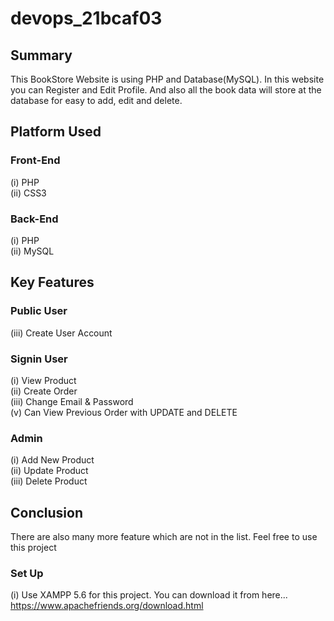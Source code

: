 # devops_21bcaf03

## Summary
This BookStore Website is using PHP and Database(MySQL). In this website you can Register and Edit Profile.
And also all the book data will store at the database for easy to add, edit and delete.

## Platform Used

### Front-End
  (i) PHP <br>
  (ii) CSS3 <br>

### Back-End
  (i) PHP <br>
  (ii) MySQL <br>

## Key Features
### Public User
(iii) Create User Account <br>

### Signin User
(i) View Product <br>
(ii) Create Order <br>
(iii) Change Email & Password <br>
(v) Can View Previous Order with UPDATE and DELETE <br>

### Admin
(i) Add New Product <br>
(ii) Update Product <br>
(iii) Delete Product <br>

## Conclusion
There are also many more feature which are not in the list. Feel free to use this project

### Set Up
(i) Use XAMPP 5.6 for this project. You can download it from here... https://www.apachefriends.org/download.html


